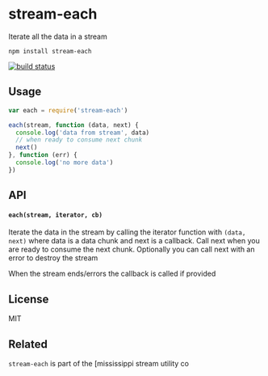 # stream-each

Iterate all the data in a stream

```
npm install stream-each
```

[![build status](http://img.shields.io/travis/mafintosh/stream-each.svg?style=flat)](http://travis-ci.org/mafintosh/stream-each)

## Usage

``` js
var each = require('stream-each')

each(stream, function (data, next) {
  console.log('data from stream', data)
  // when ready to consume next chunk
  next()
}, function (err) {
  console.log('no more data')
})
```

## API

#### `each(stream, iterator, cb)`

Iterate the data in the stream by calling the iterator function with `(data, next)`
where data is a data chunk and next is a callback. Call next when you are ready to
consume the next chunk. Optionally you can call next with an error to destroy the stream

When the stream ends/errors the callback is called if provided

## License

MIT

## Related

`stream-each` is part of the [mississippi stream utility co
